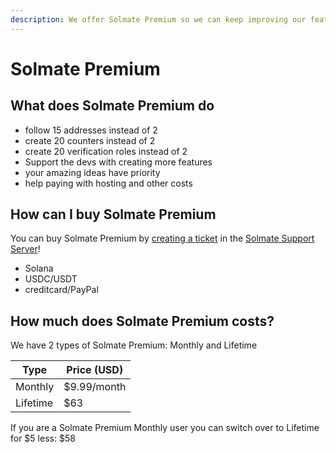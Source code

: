 ```yaml
---
description: We offer Solmate Premium so we can keep improving our features
---
```


# Solmate Premium

## What does Solmate Premium do

* follow 15 addresses instead of 2
* create 20 counters instead of 2
* create 20 verification roles instead of 2
* Support the devs with creating more features
* your amazing ideas have priority
* help paying with hosting and other costs

## How can I buy Solmate Premium

You can buy Solmate Premium by [creating a ticket](https://canary.discord.com/channels/880548710793228319/941599229422485566) in the [Solmate Support Server](https://discord.gg/FWfFgjTepT)!

* Solana
* USDC/USDT
* creditcard/PayPal

## How much does Solmate Premium costs?

We have 2 types of Solmate Premium: Monthly and Lifetime

| Type     | Price (USD) |
| -------- | ----------- |
| Monthly  | $9.99/month |
| Lifetime | $63         |

If you are a Solmate Premium Monthly user you can switch over to Lifetime for $5 less: $58
